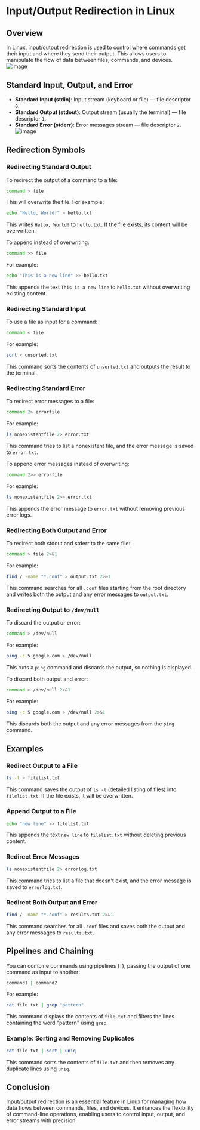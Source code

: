 # Input/Output Redirection in Linux

## Overview
In Linux, input/output redirection is used to control where commands get their input and where they send their output. This allows users to manipulate the flow of data between files, commands, and devices.
![image](https://github.com/user-attachments/assets/c1f0aea9-5104-44ed-9cac-2e1c562723e3)

## Standard Input, Output, and Error

- **Standard Input (stdin)**: Input stream (keyboard or file) — file descriptor `0`.
- **Standard Output (stdout)**: Output stream (usually the terminal) — file descriptor `1`.
- **Standard Error (stderr)**: Error messages stream — file descriptor `2`.
  ![image](https://github.com/user-attachments/assets/3199ff49-f3f1-4077-9991-d4338e7198de)

## Redirection Symbols

### Redirecting Standard Output

To redirect the output of a command to a file:
```bash
command > file
```
This will overwrite the file. For example:
```bash
echo "Hello, World!" > hello.txt
```
This writes `Hello, World!` to `hello.txt`. If the file exists, its content will be overwritten.

To append instead of overwriting:
```bash
command >> file
```
For example:
```bash
echo "This is a new line" >> hello.txt
```
This appends the text `This is a new line` to `hello.txt` without overwriting existing content.

### Redirecting Standard Input

To use a file as input for a command:
```bash
command < file
```
For example:
```bash
sort < unsorted.txt
```
This command sorts the contents of `unsorted.txt` and outputs the result to the terminal.

### Redirecting Standard Error

To redirect error messages to a file:
```bash
command 2> errorfile
```
For example:
```bash
ls nonexistentfile 2> error.txt
```
This command tries to list a nonexistent file, and the error message is saved to `error.txt`.

To append error messages instead of overwriting:
```bash
command 2>> errorfile
```
For example:
```bash
ls nonexistentfile 2>> error.txt
```
This appends the error message to `error.txt` without removing previous error logs.

### Redirecting Both Output and Error

To redirect both stdout and stderr to the same file:
```bash
command > file 2>&1
```
For example:
```bash
find / -name "*.conf" > output.txt 2>&1
```
This command searches for all `.conf` files starting from the root directory and writes both the output and any error messages to `output.txt`.

### Redirecting Output to `/dev/null`

To discard the output or error:
```bash
command > /dev/null
```
For example:
```bash
ping -c 5 google.com > /dev/null
```
This runs a `ping` command and discards the output, so nothing is displayed.

To discard both output and error:
```bash
command > /dev/null 2>&1
```
For example:
```bash
ping -c 5 google.com > /dev/null 2>&1
```
This discards both the output and any error messages from the `ping` command.

## Examples

### Redirect Output to a File

```bash
ls -l > filelist.txt
```
This command saves the output of `ls -l` (detailed listing of files) into `filelist.txt`. If the file exists, it will be overwritten.

### Append Output to a File

```bash
echo "new line" >> filelist.txt
```
This appends the text `new line` to `filelist.txt` without deleting previous content.

### Redirect Error Messages

```bash
ls nonexistentfile 2> errorlog.txt
```
This command tries to list a file that doesn't exist, and the error message is saved to `errorlog.txt`.

### Redirect Both Output and Error

```bash
find / -name "*.conf" > results.txt 2>&1
```
This command searches for all `.conf` files and saves both the output and any error messages to `results.txt`.

## Pipelines and Chaining

You can combine commands using pipelines (`|`), passing the output of one command as input to another:
```bash
command1 | command2
```
For example:
```bash
cat file.txt | grep "pattern"
```
This command displays the contents of `file.txt` and filters the lines containing the word "pattern" using `grep`.

### Example: Sorting and Removing Duplicates

```bash
cat file.txt | sort | uniq
```
This command sorts the contents of `file.txt` and then removes any duplicate lines using `uniq`.

## Conclusion

Input/output redirection is an essential feature in Linux for managing how data flows between commands, files, and devices. It enhances the flexibility of command-line operations, enabling users to control input, output, and error streams with precision.
